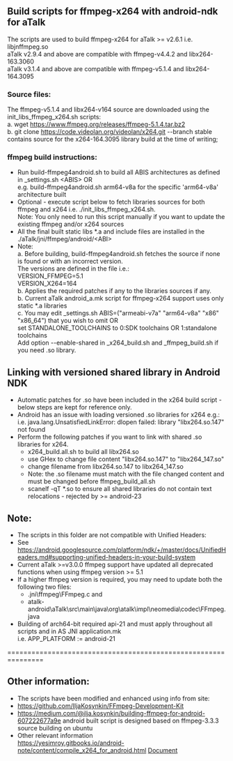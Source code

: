 ## Build scripts for ffmpeg-x264 with android-ndk for aTalk
The scripts are used to build ffmpeg-x264 for aTalk >= v2.6.1 i.e. libjnffmpeg.so<br/>
aTalk v2.9.4 and above are compatible with ffmpeg-v4.4.2 and libx264-163.3060<br/>
aTalk v3.1.4 and above are compatible with ffmpeg-v5.1.4 and libx264-164.3095

### Source files:
The ffmpeg-v5.1.4 and libx264-v164 source are downloaded using the init_libs_ffmpeg_x264.sh scripts:<br/>
  a. wget https://www.ffmpeg.org/releases/ffmpeg-5.1.4.tar.bz2<br/>
  b. git clone https://code.videolan.org/videolan/x264.git --branch stable<br/>
     contains source for the x264-164.3095 library build at the time of writing;

### ffmpeg build instructions:
* Run build-ffmpeg4android.sh to build all ABIS architectures as defined in _settings.sh &lt;ABIS> OR<br/>
  e.g. build-ffmpeg4android.sh arm64-v8a for the specific 'arm64-v8a' architecture built
* Optional - execute script below to fetch libraries sources for both ffmpeg and x264 i.e. ./init_libs_ffmpeg_x264.sh. <br/>
  Note: You only need to run this script manually if you want to update the existing ffmpeg and/or x264 sources<br/>
* All the final built static libs *.a and include files are installed in the ./aTalk/jni/ffmpeg/android/&lt;ABI>
* Note:<br/>
 a. Before building, build-ffmpeg4android.sh fetches the source if none is found or with an incorrect version.<br/>
    The versions are defined in the file i.e.:<br/>
    VERSION_FFMPEG=5.1<br/>
    VERSION_X264=164<br/>
  b. Applies the required patches if any to the libraries sources if any.<br/>
  b. Current aTalk android_a.mk script for ffmpeg-x264 support uses only static *.a libraries<br/>
  c. You may edit _settings.sh ABIS=("armeabi-v7a" "arm64-v8a" "x86" "x86_64") that you wish to omit OR<br/>
  set STANDALONE_TOOLCHAINS to 0:SDK toolchains OR 1:standalone toolchains<br/>
  Add option --enable-shared in _x264_build.sh and _ffmpeg_build.sh if you need .so library.<br/>

## Linking with versioned shared library in Android NDK
* Automatic patches for .so have been included in the x264 build script - below steps are kept for reference only.
* Android has an issue with loading versioned .so libraries for x264 e.g.:<br/>
  i.e. java.lang.UnsatisfiedLinkError: dlopen failed: library "libx264.so.147" not found
* Perform the following patches if you want to link with shared .so libraries for x264.
  - x264_build.all.sh to build all libx264.so
  - use GHex to change file content "libx264.so.147" to "libx264_147.so"
  - change filename from libx264.so.147 to libx264_147.so
  - Note: the .so filename must match with the file changed content and must be changed before ffmpeg_build_all.sh
  - scanelf -qT *.so to ensure all shared libraries do not contain text relocations - rejected by >= android-23

## Note:
* The scripts in this folder are not compatible with Unified Headers:
* See https://android.googlesource.com/platform/ndk/+/master/docs/UnifiedHeaders.md#supporting-unified-headers-in-your-build-system
* Current aTalk >=v3.0.0 ffmpeg support have updated all deprecated functions when using ffmpeg version >= 5.1
* If a higher ffmpeg version is required, you may need to update both the following two files:
  - .jni\ffmpeg\FFmpeg.c and
  - atalk-android\aTalk\src\main\java\org\atalk\impl\neomedia\codec\FFmpeg.java
* Building of arch64-bit required api-21 and must apply throughout all scripts and in AS JNI application.mk<br/>
i.e. APP_PLATFORM := android-21

===============================================================

## Other information:

* The scripts have been modified and enhanced using info from site:
* https://github.com/IljaKosynkin/FFmpeg-Development-Kit
* https://medium.com/@ilja.kosynkin/building-ffmpeg-for-android-607222677a9e
android built script is designed based on ffmpeg-3.3.3 source building on ubuntu
* Other relevant information<br/>
https://yesimroy.gitbooks.io/android-note/content/compile_x264_for_android.html
[Document](https://yesimroy.gitbooks.io/android-note/content/ffmpeg_build_process.html)
